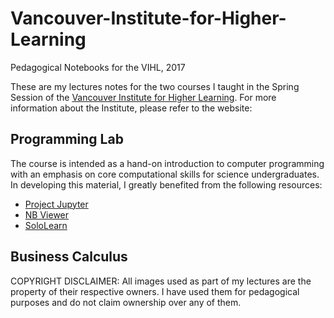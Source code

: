 # Vancouver-Institute-for-Higher-Learning
Pedagogical Notebooks for the VIHL, 2017


These are my lectures notes for the two courses I taught in the Spring Session of the [Vancouver Institute for Higher Learning](https://www.higherlearning.today/). For more information about the Institute, please refer to the website:



## Programming Lab

The course is intended as a hand-on introduction to computer programming with an emphasis on core computational skills for science undergraduates. 
In developing this material, I greatly benefited from the following resources:

* [Project Jupyter](http://jupyter.org/)
* [NB Viewer](http://nbviewer.jupyter.org/)
* [SoloLearn](https://www.sololearn.com/)



## Business Calculus

COPYRIGHT DISCLAIMER: All images used as part of my lectures are the property of their respective owners. I have used them for pedagogical purposes and do not claim ownership over any of them.
